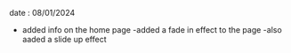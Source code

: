 date : 08/01/2024
- added info on the home page 
-added a fade in effect to the page 
-also aaded a slide up effect 